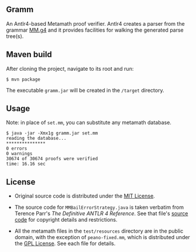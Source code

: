 ## Gramm

An Antlr4-based Metamath proof verifier. Antlr4 creates a parser from the
grammar [MM.g4] and it provides facilities for walking the generated parse
tree(s).

## Maven build

After cloning the project, navigate to its root and run:
```console
$ mvn package
```
The executable `gramm.jar` will be created in the `/target` directory.

## Usage

Note: in place of `set.mm`, you can substitute any metamath database.
```console
$ java -jar -Xmx1g gramm.jar set.mm
reading the database...
***************
0 errors
0 warnings
30674 of 30674 proofs were verified
time: 16.16 sec
```
## License

* Original source code is distributed under the [MIT License].

* The source code for `MMBailErrorStrategy.java` is taken verbatim from Terence
Parr's _The Definitive ANTLR 4 Reference_. See that file's [source code] for
copyright details and restrictions.

* All the metamath files in the `test/resources` directory are in the public
domain, with the exception of `peano-fixed.mm`, which is distributed under the
[GPL License]. See each file for details.

[MM.g4]: ./src/main/antlr4/naipmoro/gramm/MM.g4
[MIT License]: ./LICENSE
[source code]: ./src/main/java/naipmoro/gramm/MMBailErrorStrategy.java
[GPL License]: https://opensource.org/licenses/gpl-license
